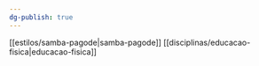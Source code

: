 ```yaml
---
dg-publish: true
---
```

 [[estilos/samba-pagode|samba-pagode]] [[disciplinas/educacao-fisica|educacao-fisica]]